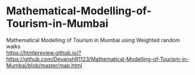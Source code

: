# Mathematical-Modelling-of-Tourism-in-Mumbai
Mathematical Modelling of Tourism in Mumbai using Weighted random walks  
https://htmlpreview.github.io/?https://github.com/DevanshR1123/Mathematical-Modelling-of-Tourism-in-Mumbai/blob/master/map.html
